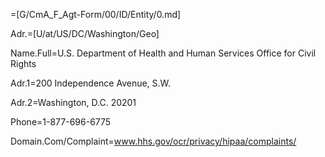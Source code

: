 =[G/CmA_F_Agt-Form/00/ID/Entity/0.md]

Adr.=[U/at/US/DC/Washington/Geo]

Name.Full=U.S. Department of Health and Human Services Office for Civil Rights

Adr.1=200 Independence Avenue, S.W.

Adr.2=Washington, D.C. 20201

Phone=1-877-696-6775

Domain.Com/Complaint=www.hhs.gov/ocr/privacy/hipaa/complaints/
